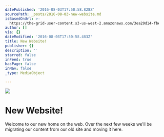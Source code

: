 ```yaml
---
datePublished: '2016-08-03T17:50:58.828Z'
sourcePath: _posts/2016-08-03-new-website.md
isBasedOnUrl: >-
  https://the-grid-user-content.s3-us-west-2.amazonaws.com/3ea29d14-fbe2-42b5-995b-9c674ec8e652.png
author: []
via: {}
dateModified: '2016-08-03T17:50:58.483Z'
title: New Website!
publisher: {}
description: ''
starred: false
inFeed: true
hasPage: false
inNav: false
_type: MediaObject

---
```

![](https://the-grid-user-content.s3-us-west-2.amazonaws.com/3ea29d14-fbe2-42b5-995b-9c674ec8e652.png)

# New Website!

Welcome to our new home on the web. Over the next few weeks we'll be migrating our content from our old site and moving it here.